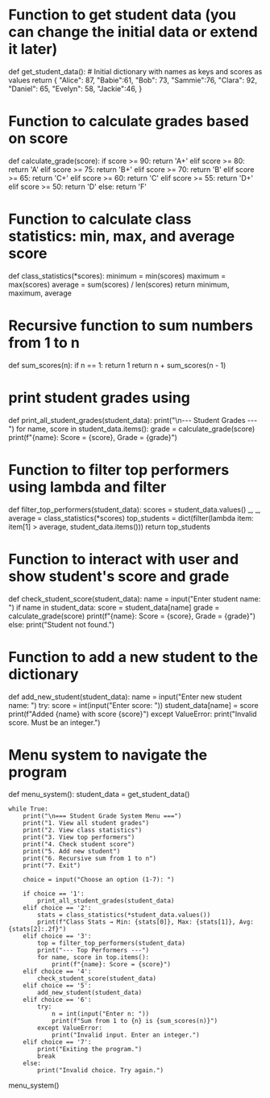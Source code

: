 # Function to get student data (you can change the initial data or extend it later)
def get_student_data():
    # Initial dictionary with names as keys and scores as values
    return {
        "Alice": 87,
        "Babie":61,
        "Bob": 73,
        "Sammie":76,
        "Clara": 92,
        "Daniel": 65,
        "Evelyn": 58,
        "Jackie":46,
    }


# Function to calculate grades based on score
def calculate_grade(score):
    if score >= 90:
        return 'A+'
    elif score >= 80:
        return 'A'
    elif score >= 75:
        return 'B+'
    elif score >= 70:
        return 'B'
    elif score >= 65:
        return 'C+'
    elif score >= 60:
        return 'C'
    elif score >= 55:
        return 'D+'
    elif score >= 50:
        return 'D'
    else:
        return 'F'


# Function to calculate class statistics: min, max, and average score
def class_statistics(*scores):
    minimum = min(scores)
    maximum = max(scores)
    average = sum(scores) / len(scores)
    return minimum, maximum, average


# Recursive function to sum numbers from 1 to n
def sum_scores(n):
    if n == 1:
        return 1
    return n + sum_scores(n - 1)


# print student grades using
def print_all_student_grades(student_data):
    print("\n--- Student Grades ---")
    for name, score in student_data.items():
        grade = calculate_grade(score)
        print(f"{name}: Score = {score}, Grade = {grade}")


# Function to filter top performers using lambda and filter
def filter_top_performers(student_data):
    scores = student_data.values()
    _, _, average = class_statistics(*scores)
    top_students = dict(filter(lambda item: item[1] > average, student_data.items()))
    return top_students


# Function to interact with user and show student's score and grade
def check_student_score(student_data):
    name = input("Enter student name: ")
    if name in student_data:
        score = student_data[name]
        grade = calculate_grade(score)
        print(f"{name}: Score = {score}, Grade = {grade}")
    else:
        print("Student not found.")


# Function to add a new student to the dictionary
def add_new_student(student_data):
    name = input("Enter new student name: ")
    try:
        score = int(input("Enter score: "))
        student_data[name] = score
        print(f"Added {name} with score {score}")
    except ValueError:
        print("Invalid score. Must be an integer.")


# Menu system to navigate the program
def menu_system():
    student_data = get_student_data()

    while True:
        print("\n=== Student Grade System Menu ===")
        print("1. View all student grades")
        print("2. View class statistics")
        print("3. View top performers")
        print("4. Check student score")
        print("5. Add new student")
        print("6. Recursive sum from 1 to n")
        print("7. Exit")

        choice = input("Choose an option (1-7): ")

        if choice == '1':
            print_all_student_grades(student_data)
        elif choice == '2':
            stats = class_statistics(*student_data.values())
            print(f"Class Stats → Min: {stats[0]}, Max: {stats[1]}, Avg: {stats[2]:.2f}")
        elif choice == '3':
            top = filter_top_performers(student_data)
            print("--- Top Performers ---")
            for name, score in top.items():
                print(f"{name}: Score = {score}")
        elif choice == '4':
            check_student_score(student_data)
        elif choice == '5':
            add_new_student(student_data)
        elif choice == '6':
            try:
                n = int(input("Enter n: "))
                print(f"Sum from 1 to {n} is {sum_scores(n)}")
            except ValueError:
                print("Invalid input. Enter an integer.")
        elif choice == '7':
            print("Exiting the program.")
            break
        else:
            print("Invalid choice. Try again.")


menu_system()
